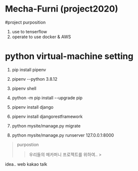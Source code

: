 # Mecha-Furni (project2020)
#project purposition
1. use to tenserflow
2. operate to use docker & AWS

# python virtual-machine setting
1. pip install pipenv
2. pipenv --python 3.8.12
3. pipenv shell

4. python -m pip install --upgrade pip
5. pipenv install django
6. pipenv install djangorestframework
7. python mysite/manage.py migrate
8. python mysite/manage.py runserver 127.0.0.1:8000

> purpostion
>> 우리들의 메카퍼니 프로젝트를 위하여.. >

idea.. web kakao talk
